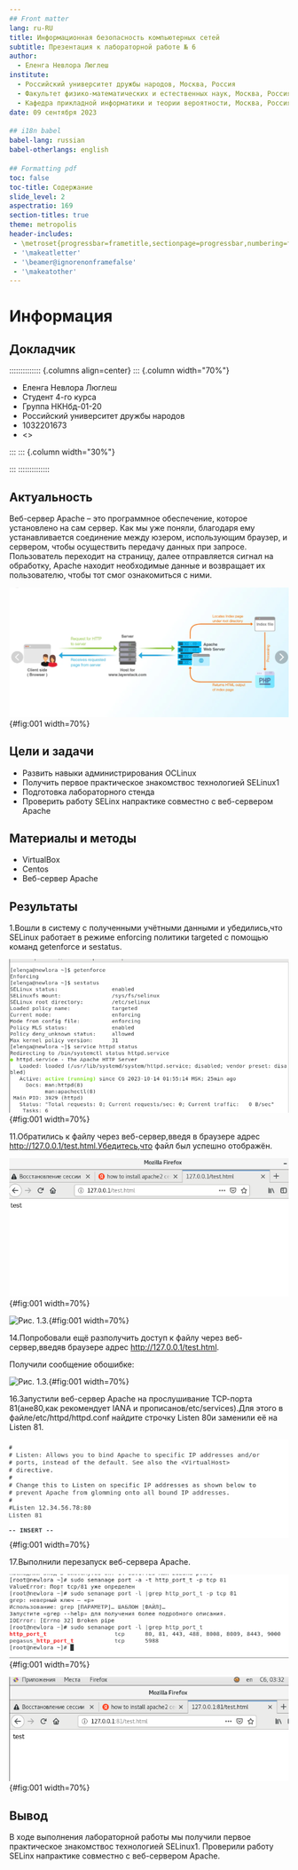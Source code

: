 ```yaml
---
## Front matter
lang: ru-RU
title: Информационная безопасность компьютерных сетей
subtitle: Презентация к лабораторной работе № 6
author:
  - Еленга Невлора Люглеш
institute:
  - Российский университет дружбы народов, Москва, Россия
  - Факультет физико-математических и естественных наук, Москва, Россия
  - Кафедра прикладной информатики и теории вероятности, Москва, Россия
date: 09 сентября 2023

## i18n babel
babel-lang: russian
babel-otherlangs: english

## Formatting pdf
toc: false
toc-title: Содержание
slide_level: 2
aspectratio: 169
section-titles: true
theme: metropolis
header-includes:
 - \metroset{progressbar=frametitle,sectionpage=progressbar,numbering=fraction}
 - '\makeatletter'
 - '\beamer@ignorenonframefalse'
 - '\makeatother'
---
```


# Информация

## Докладчик

:::::::::::::: {.columns align=center}
::: {.column width="70%"}

  * Еленга Невлора Люглеш
  * Студент 4-го курса
  * Группа НКНбд-01-20
  * Российский университет дружбы народов
  * 1032201673
  * <>

:::
::: {.column width="30%"}

:::
::::::::::::::

## Актуальность

   Веб-сервер Apache – это программное обеспечение, которое установлено на сам сервер. Как мы уже поняли, благодаря ему устанавливается соединение между юзером, использующим браузер, и сервером, чтобы осуществить передачу данных при запросе. Пользователь переходит на страницу, далее отправляется сигнал на обработку, Apache находит необходимые данные и возвращает их пользователю, чтобы тот смог ознакомиться с ними.

![Рис. 1.3. ](image/infoseclab6_23.png){#fig:001 width=70%}
 
## Цели и задачи

- Развить навыки администрирования ОСLinux
- Получить первое практическое знакомствос технологией SELinux1
- Подготовка лабораторного стенда     
- Проверить работу SELinx  напрактике совместно с веб-сервером Apache

## Материалы и методы

- VirtualBox    
- Centos   
- Веб-сервер Apache

## Результаты

1.Вошли в систему с полученными учётными данными и убедились,что SELinux работает  в режиме enforcing  политики targeted с помощью команд getenforce и sestatus.

![Рис. 1.2. ](image/infoseclab6_1-2.png){#fig:001 width=70%}

11.Обратились к файлу через веб-сервер,введя в браузере адрес http://127.0.0.1/test.html.Убедитесь,что файл был успешно отображён.

![Рис. 1.3. ](image/infoseclab6_11.png){#fig:001 width=70%}

![Рис. 1.3. ](image/infoseclab6_11-1.png){#fig:001 width=70%}

14.Попробовали ещё разполучить доступ к файлу через веб-сервер,введяв браузере адрес http://127.0.0.1/test.html.

 Получили сообщение обошибке:

![Рис. 1.3. ](image/infoseclab6_14.png){#fig:001 width=70%}

16.Запустили веб-сервер Apache на прослушивание ТСР-порта 81(ане80,как рекомендует IANA и прописанов/etc/services).Для этого в файле/etc/httpd/httpd.conf найдите строчку Listen 80и заменили её на Listen 81. 

![Рис. 1.4. ](image/infoseclab6_16.png){#fig:001 width=70%}

17.Выполнили перезапуск веб-сервера Apache.

![Рис. 1.5. ](image/infoseclab6_17-1.png){#fig:001 width=70%}

![Рис. 1.5. ](image/infoseclab6_17-2.png){#fig:001 width=70%}



## Вывод

   В ходе выполнения лабораторной работы мы получили первое практическое знакомствос технологией SELinux1. Проверили работу SELinx  напрактике совместно с веб-сервером Apache.






